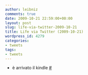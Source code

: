 ```yaml
---
author: leibniz
comments: true
date: 2009-10-21 22:59:00+00:00
layout: post
slug: life-via-twitter-2009-10-21
title: Life via Twitter (2009-10-21)
wordpress_id: 4279
categories:
- tweets
tags:
- tweets
---
```



	
  * è arrivato il kindle [#](http://twitter.com/leibniz/statuses/5040551410)


